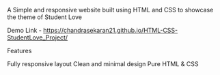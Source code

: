 A Simple and responsive website built using HTML and CSS to showcase the theme of Student Love

Demo Link - https://chandrasekaran21.github.io/HTML-CSS-StudentLove_Project/

Features

Fully responsive layout
Clean and minimal design
Pure HTML & CSS
